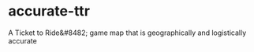 # accurate-ttr
A Ticket to Ride&amp;#8482; game map that is geographically and logistically accurate
